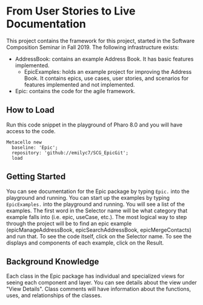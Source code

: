 # From User Stories to Live Documentation

This project contains the framework for this project, started in the Software Composition Seminar in Fall 2019.
The following infrastructure exists:
- AddressBook: contains an example Address Book. It has basic features implemented.
  - EpicExamples: holds an example project for improving the Address Book. It contains epics, use cases, user stories, and scenarios for features implemented and not implemented.
- Epic: contains the code for the agile framework. 

## How to Load

Run this code snippet in the playground of Pharo 8.0 and you will have access to the code.
```
Metacello new
  baseline: 'Epic';
  repository: 'github://emilyc7/SCG_EpicGit';
  load
```

## Getting Started
You can see documentation for the Epic package by typing ```Epic.``` into the playground and running.
You can start up the examples by typing ```EpicExamples.``` into the playground and running. You will see a list of the examples. The first word in the Selector name will be what category that example falls into (i.e. epic, useCase, etc.). The most logical way to step through the project will be to find an epic example (epicManageAddressBook, epicSearchAddressBook, epicMergeContacts) and run that. To see the code itself, click on the Selector name. To see the displays and components of each example, click on the Result.


## Background Knowledge

Each class in the Epic package has individual and specialized views for seeing each component and layer. You can see details about the view under "View Details".
Class comments will have information about the functions, uses, and relationships of the classes.

